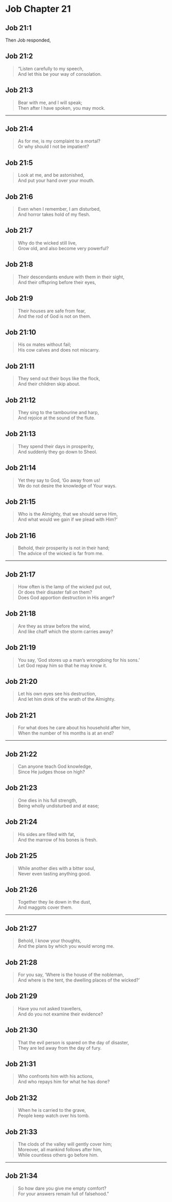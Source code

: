 # Job Chapter 21

## Job 21:1

Then Job responded,

## Job 21:2

> “Listen carefully to my speech,  
> And let this be your way of consolation.

## Job 21:3

> Bear with me, and I will speak;  
> Then after I have spoken, you may mock.

---

## Job 21:4

> As for me, is my complaint to a mortal?  
> Or why should I not be impatient?

## Job 21:5

> Look at me, and be astonished,  
> And put your hand over your mouth.

## Job 21:6

> Even when I remember, I am disturbed,  
> And horror takes hold of my flesh.

## Job 21:7

> Why do the wicked still live,  
> Grow old, and also become very powerful?

## Job 21:8

> Their descendants endure with them in their sight,  
> And their offspring before their eyes,

## Job 21:9

> Their houses are safe from fear,  
> And the rod of God is not on them.

## Job 21:10

> His ox mates without fail;  
> His cow calves and does not miscarry.

## Job 21:11

> They send out their boys like the flock,  
> And their children skip about.

## Job 21:12

> They sing to the tambourine and harp,  
> And rejoice at the sound of the flute.

## Job 21:13

> They spend their days in prosperity,  
> And suddenly they go down to Sheol.

## Job 21:14

> Yet they say to God, ‘Go away from us!  
> We do not desire the knowledge of Your ways.

## Job 21:15

> Who is the Almighty, that we should serve Him,  
> And what would we gain if we plead with Him?’

## Job 21:16

> Behold, their prosperity is not in their hand;  
> The advice of the wicked is far from me.

---

## Job 21:17

> How often is the lamp of the wicked put out,  
> Or does their disaster fall on them?  
> Does God apportion destruction in His anger?

## Job 21:18

> Are they as straw before the wind,  
> And like chaff which the storm carries away?

## Job 21:19

> You say, ‘God stores up a man’s wrongdoing for his sons.’  
> Let God repay him so that he may know it.

## Job 21:20

> Let his own eyes see his destruction,  
> And let him drink of the wrath of the Almighty.

## Job 21:21

> For what does he care about his household after him,  
> When the number of his months is at an end?

---

## Job 21:22

> Can anyone teach God knowledge,  
> Since He judges those on high?

## Job 21:23

> One dies in his full strength,  
> Being wholly undisturbed and at ease;

## Job 21:24

> His sides are filled with fat,  
> And the marrow of his bones is fresh.

## Job 21:25

> While another dies with a bitter soul,  
> Never even tasting anything good.

## Job 21:26

> Together they lie down in the dust,  
> And maggots cover them.

---

## Job 21:27

> Behold, I know your thoughts,  
> And the plans by which you would wrong me.

## Job 21:28

> For you say, ‘Where is the house of the nobleman,  
> And where is the tent, the dwelling places of the wicked?’

## Job 21:29

> Have you not asked travellers,  
> And do you not examine their evidence?

## Job 21:30

> That the evil person is spared on the day of disaster,  
> They are led away from the day of fury.

## Job 21:31

> Who confronts him with his actions,  
> And who repays him for what he has done?

## Job 21:32

> When he is carried to the grave,  
> People keep watch over his tomb.

## Job 21:33

> The clods of the valley will gently cover him;  
> Moreover, all mankind follows after him,  
> While countless others go before him.

---

## Job 21:34

> So how dare you give me empty comfort?  
> For your answers remain full of falsehood.”
